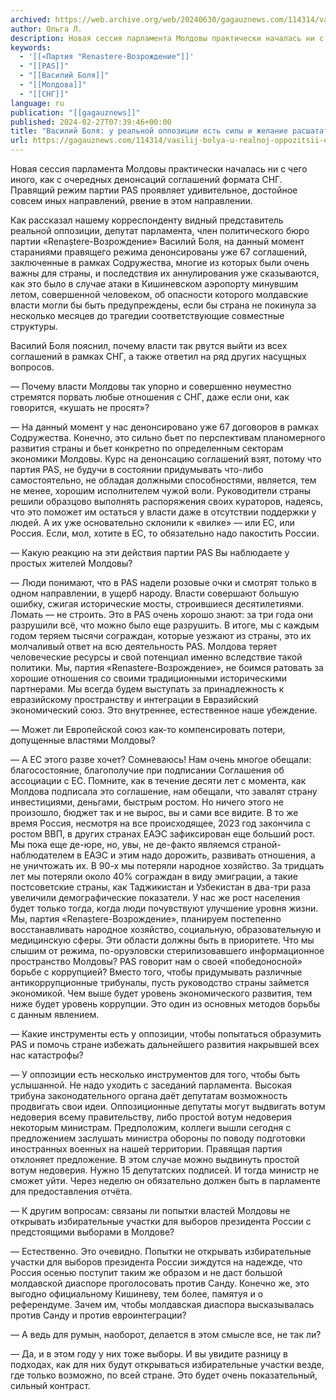 ```yaml
---
archived: https://web.archive.org/web/20240630/gagauznews.com/114314/vasilij-bolya-u-realnoj-oppozitsii-est-sily-i-zhelanie-rasshatat-tron-pod-partiej-pas.html
author: Ольга Л.
description: Новая сессия парламента Молдовы практически началась ни с чего иного, как с очередных денонсаций соглашений формата СНГ. Правящий режим партии PAS проявляет удивительное, достойное совсем иных направлений, рвение в этом направлении. Как рассказал нашему корреспонденту видный представитель реальной оппозиции, депутат парламента, член политического бюро партии «Renaștere-Возрождение» Василий Боля, на данный момент стараниями правящего режима денонсированы уже 67 соглашений, заключенные в рамках Содружества, многие из которых были очень важны для страны, и последствия их аннулирования уже сказываются, как это было в случае атаки в Кишиневском аэропорту минувшим летом, совершенной человеком, об опасности которого молдавские власти могли бы быть предупреждены, если бы […]
keywords:
  - '[[«Партия "Renastere-Возрождение"]]'
  - "[[PAS]]"
  - "[[Василий Боля]]"
  - "[[Молдова]]"
  - "[[СНГ]]"
language: ru
publication: "[[gagauznews]]"
published: 2024-02-27T07:39:46+00:00
title: "Василий Боля: у реальной оппозиции есть силы и желание расшатать трон под партией PAS"
url: https://gagauznews.com/114314/vasilij-bolya-u-realnoj-oppozitsii-est-sily-i-zhelanie-rasshatat-tron-pod-partiej-pas.html
---
```


Новая сессия парламента Молдовы практически началась ни с чего иного, как с очередных денонсаций соглашений формата СНГ. Правящий режим партии PAS проявляет удивительное, достойное совсем иных направлений, рвение в этом направлении.

Как рассказал нашему корреспонденту видный представитель реальной оппозиции, депутат парламента, член политического бюро партии «Renaștere-Возрождение» Василий Боля, на данный момент стараниями правящего режима денонсированы уже 67 соглашений, заключенные в рамках Содружества, многие из которых были очень важны для страны, и последствия их аннулирования уже сказываются, как это было в случае атаки в Кишиневском аэропорту минувшим летом, совершенной человеком, об опасности которого молдавские власти могли бы быть предупреждены, если бы страна не покинула за несколько месяцев до трагедии соответствующие совместные структуры.

Василий Боля пояснил, почему власти так рвутся выйти из всех соглашений в рамках СНГ, а также ответил на ряд других насущных вопросов.

— Почему власти Молдовы так упорно и совершенно неуместно стремятся порвать любые отношения с СНГ, даже если они, как говорится, «кушать не просят»?

— На данный момент у нас денонсировано уже 67 договоров в рамках Содружества. Конечно, это сильно бьет по перспективам планомерного развития страны и бьет конкретно по определенным секторам экономики Молдовы. Курс на денонсацию соглашений взят, потому что партия PAS, не будучи в состоянии придумывать что-либо самостоятельно, не обладая должными способностями, является, тем не менее, хорошим исполнителем чужой воли. Руководители страны решили образцово выполнять распоряжения своих кураторов, надеясь, что это поможет им остаться у власти даже в отсутствии поддержки у людей. А их уже основательно склонили к «вилке» — или ЕС, или Россия. Если, мол, хотите в ЕС, то обязательно надо пакостить России.

— Какую реакцию на эти действия партии PAS Вы наблюдаете у простых жителей Молдовы?

— Люди понимают, что в PAS надели розовые очки и смотрят только в одном направлении, в ущерб народу. Власти совершают большую ошибку, сжигая исторические мосты, строившиеся десятилетиями. Ломать — не строить. Это в PAS очень хорошо знают: за три года они разрушили всё, что можно было еще разрушить. В итоге, мы с каждым годом теряем тысячи сограждан, которые уезжают из страны, это их молчаливый ответ на всю деятельность PAS. Молдова теряет человеческие ресурсы и свой потенциал именно вследствие такой политики. Мы, партия «Renastere-Возрождение», не боимся ратовать за хорошие отношения со своими традиционными историческими партнерами. Мы всегда будем выступать за принадлежность к евразийскому пространству и интеграции в Евразийский экономический союз. Это внутреннее, естественное наше убеждение.

— Может ли Европейской союз как-то компенсировать потери, допущенные властями Молдовы?

— А ЕС этого разве хочет? Сомневаюсь! Нам очень многое обещали: благосостояние, благополучие при подписании Соглашения об ассоциации с ЕС. Помните, как в течение десяти лет с момента, как Молдова подписала это соглашение, нам обещали, что завалят страну инвестициями, деньгами, быстрым ростом. Но ничего этого не произошло, бюджет так и не вырос, вы и сами все видите. В то же время Россия, несмотря на все происходящее, 2023 год закончила с ростом ВВП, в других странах ЕАЭС зафиксирован еще больший рост. Мы пока еще де-юре, но, увы, не де-факто являемся страной-наблюдателем в ЕАЭС и этим надо дорожить, развивать отношения, а не уничтожать их.
В 90-х мы потеряли народное хозяйство. За тридцать лет мы потеряли около 40% сограждан в виду эмиграции, а такие постсоветские страны, как Таджикистан и Узбекистан в два-три раза увеличили демографические показатели. У нас же рост населения будет только тогда, когда люди почувствуют улучшение уровня жизни. Мы, партия «Renaștere-Возрождение», планируем постепенно восстанавливать народное хозяйство, социальную, образовательную и медицинскую сферы. Эти области должны быть в приоритете.
Что мы слышим от режима, по-оруэловски стерилизовавшего информационное пространство Молдовы? PAS говорит нам о своей «победоносной» борьбе с коррупцией? Вместо того, чтобы придумывать различные антикоррупционные трибуналы, пусть руководство страны займется экономикой. Чем выше будет уровень экономического развития, тем ниже будет уровень коррупции. Это один из основных методов борьбы с данным явлением.

— Какие инструменты есть у оппозиции, чтобы попытаться образумить PAS и помочь стране избежать дальнейшего развития накрывшей всех нас катастрофы?

— У оппозиции есть несколько инструментов для того, чтобы быть услышанной. Не надо уходить с заседаний парламента. Высокая трибуна законодательного органа даёт депутатам возможность продвигать свои идеи. Оппозиционные депутаты могут выдвигать вотум недоверия всему правительству, либо простой вотум недоверия некоторым министрам. Предположим, коллеги вышли сегодня с предложением заслушать министра обороны по поводу подготовки иностранных военных на нашей территории. Правящая партия отклоняет предложение. В этом случае можно выдвинуть простой вотум недоверия. Нужно 15 депутатских подписей. И тогда министр не сможет уйти. Через неделю он обязательно должен быть в парламенте для предоставления отчёта.

— К другим вопросам: связаны ли попытки властей Молдовы не открывать избирательные участки для выборов президента России с предстоящими выборами в Молдове?

— Естественно. Это очевидно. Попытки не открывать избирательные участки для выборов президента России зиждутся на надежде, что Россия осенью поступит таким же образом и не даст большой молдавской диаспоре проголосовать против Санду. Конечно же, это выгодно официальному Кишиневу, тем более, памятуя и о референдуме. Зачем им, чтобы молдавская диаспора высказывалась против Санду и против евроинтеграции?

— А ведь для румын, наоборот, делается в этом смысле все, не так ли?

— Да, и в этом году у них тоже выборы. И вы увидите разницу в подходах, как для них будут открываться избирательные участки везде, где только возможно, по всей стране. Это будет очень показательный, сильный контраст.